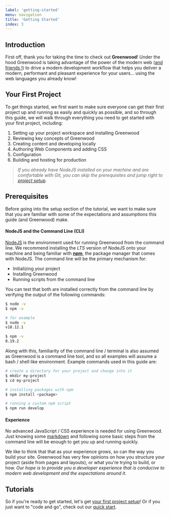 ```yaml
---
label: 'getting-started'
menu: navigation
title: 'Getting Started'
index: 3
---
```


## Introduction
First off, thank you for taking the time to check out **Greenwood**!  Under the hood Greenwood is taking advantage of the power of the modern web ([and friends !](/about/tech-stack/)) to drive a modern development workflow that helps you deliver a modern, performant and pleasant experience for your users... using the web languages you already know!

## Your First Project
To get things started, we first want to make sure everyone can get their first project up and running as easily and quickly as possible, and so through this guide, we will walk through everything you need to get started with your first project, including:

1. Setting up your project workspace and installing Greenwood
1. Reviewing key concepts of Greenwood
1. Creating content and developing locally
1. Authoring Web Components and adding CSS
1. Configuration
1. Building and hosting for production

> _If you already have NodeJS installed on your machine and are comfortable with Git, you can skip the prerequisites and jump right to [project setup](/getting-started/project-setup)._

## Prerequisites
Before going into the setup section of the tutorial, we want to make sure that you are familiar with some of the expectations and assumptions this guide (and Greenwood) make.

#### NodeJS and the Command Line (CLI)
[NodeJS](https://nodejs.org/) is the environment used for running Greenwood from the command line.  We recommend installing the _LTS_ version of NodeJS onto your machine and being familiar with [**npm**](https://www.npmjs.com/), the package manager that comes with NodeJS.  The command line will be the primary mechanism for:
- Initializing your project
- Installing Greenwood
- Running scripts from the command line

You can test that both are installed correctly from the command line by verifying the output of the following commands:
```bash
$ node -v
$ npm -v

# for example
$ node -v
v18.12.1

$ npm -v
8.19.2
```

Along with this, familiarity of the command line / terminal is also assumed as Greenwood is a command line tool, and so all examples will assume a bash / shell like environment.  Example commands used in this guide are:
```bash
# create a directory for your project and change into it
$ mkdir my-project
$ cd my-project

# installing packages with npm
$ npm install <package>

# running a custom npm script
$ npm run develop
```

#### Experience
No advanced JavaScript / CSS experience is needed for using Greenwood.  Just knowing some [markdown](https://daringfireball.net/projects/markdown/) and following some basic steps from the command line will be enough to get you up and running quickly.

We like to think that that as your experience grows, so can the way you build your site.  Greenwood has very few opinions on how you structure your project (aside from pages and layouts), or what you're trying to build, or how.  _Our hope is to provide you a developer experience that is conducive to modern web development and the expectations around it_.

## Tutorials
So if you're ready to get started, let's get [your first project setup](/getting-started/project-setup/)!  Or if you just want to "code and go", check out our [quick start](/getting-started/quick-start/).